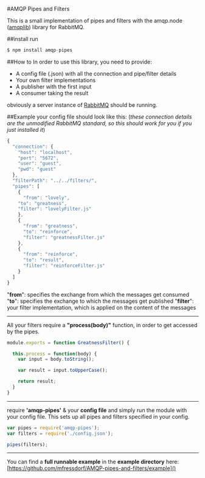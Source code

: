 #AMQP Pipes and Filters

This is a small implementation of pipes and filters with the amqp.node ([amqplib](https://github.com/squaremo/amqp.node)) library for RabbitMQ.

##install
run

```javascript
$ npm install amqp-pipes
```
##How to
In order to use this library, you need to provide:

- A config file (.json) with all the connection and pipe/filter details
- Your own filter implementations
- A publisher with the first input
- A consumer taking the result

obviously a server instance of [RabbitMQ](https://www.rabbitmq.com/download.html) should be running.

##Example
your config file should look like this: (*these connection details are the unmodified RabbitMQ standard, so this should work for you if you just installed it*)

```javascript
{
  "connection": {
    "host": "localhost",
    "port": "5672",
    "user": "guest",
    "pwd": "guest"
  },
  "filterPath": "../../filters/",
  "pipes": [
    {
      "from": "lovely",
    "to": "greatness",
    "filter": "lovelyFilter.js"
    },
    {
      "from": "greatness",
      "to": "reinforce",
      "filter": "greatnessFilter.js"
    },
    {
      "from": "reinforce",
      "to": "result",
      "filter": "reinforceFilter.js"
    }
  ]
}

```

"**from**": specifies the exchange from which the messages get consumed
"**to**": specifies the exchange to which the messages get published
"**filter**": your filter implementation, which is applied on the content of the messages
***
All your filters require a **"process(body)"** function, in order to get accessed by the pipes.

```javascript
module.exports = function GreatnessFilter() {

  this.process = function(body) {
    var input = body.toString();

    var result = input.toUpperCase();

    return result;
  }
}
```

***
require **'amqp-pipes'** & your **config file** and simply run the module with your config file. This sets up all pipes and filters specified in your config.

```javascript
var pipes = require('amqp-pipes');
var filters = require('./config.json');

pipes(filters);
```
***

You can find a **full runnable example** in the **example directory** here:
[https://github.com/mfressdorf/AMQP-pipes-and-filters/example]()
